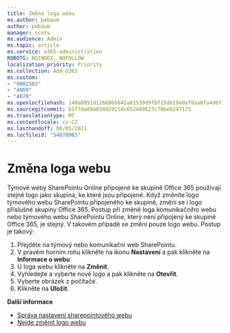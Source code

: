 ```yaml
---
title: Změna loga webu
ms.author: pebaum
author: pebaum
manager: scotv
ms.audience: Admin
ms.topic: article
ms.service: o365-administration
ROBOTS: NOINDEX, NOFOLLOW
localization_priority: Priority
ms.collection: Adm_O365
ms.custom:
- "9002502"
- "4869"
- "4870"
ms.openlocfilehash: 140a8951d1268065642a81539d9fbf15db19edef8aa6fa4d6f1fd809c843d109
ms.sourcegitcommit: b5f7da89a650d2915dc652449623c78be6247175
ms.translationtype: MT
ms.contentlocale: cs-CZ
ms.lasthandoff: 08/05/2021
ms.locfileid: "54070965"
---
```

# <a name="change-site-logo"></a>Změna loga webu

Týmové weby SharePointu Online připojené ke skupině Office 365 používají stejné logo jako skupina, ke které jsou připojené. Když změníte logo týmového webu SharePointu připojeného ke skupině, změní se i logo příslušné skupiny Office 365. Postup při změně loga komunikačního webu nebo týmového webu SharePointu Online, který není připojený ke skupině Office 365, je stejný. V takovém případě se změní pouze logo webu. Postup je takový:

1. Přejděte na týmový nebo komunikační web SharePointu. 
2. V pravém horním rohu klikněte na ikonu **Nastavení** a pak klikněte na **Informace o webu**.
3. U loga webu klikněte na **Změnit**.
4. Vyhledejte a vyberte nové logo a pak klikněte na **Otevřít**.
5. Vyberte obrázek z počítače.
6. Klikněte na **Uložit**.

**Další informace**

- [Správa nastavení sharepointového webu](https://support.office.com/article/manage-your-sharepoint-site-settings-8376034d-d0c7-446e-9178-6ab51c58df42)
- [Nejde změnit logo webu](https://docs.microsoft.com/sharepoint/troubleshoot/sites/error-when-changing-o365-site-logo)
